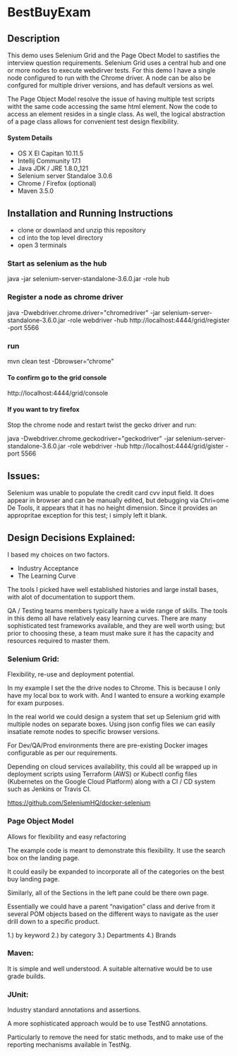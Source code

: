 # BestBuyExam
## Description

This demo uses Selenium Grid and the Page Obect Model to sastifies the interview question requirements.
Selenium Grid uses a central hub and one or more nodes to execute webdirver tests. For this demo I have 
a single node configured to run with the Chrome driver. A node can be also be confgured for multiple 
driver versions, and has default versions as wel.

The Page Object Model resolve the issue of having multiple test scripts witht the same code accessing the 
same html element. Now the code to access an element resides in a single class. As well, the logical 
abstraction of a page class allows for convenient test design flexibility.

####  System Details

 * OS X El Capitan 10.11.5
 * Intellij Community 17.1
 * Java JDK / JRE 1.8.0_121
 * Selenium server Standaloe 3.0.6
 * Chrome / Firefox (optional)
 * Maven 3.5.0

## Installation and Running Instructions

* clone or downlaod and unzip this repository
* cd into the top level directory 
* open 3 terminals 

### Start as selenium as the hub

 java -jar selenium-server-standalone-3.6.0.jar -role hub

### Register a node as chrome driver

java -Dwebdriver.chrome.driver="chromedriver" -jar selenium-server-standalone-3.6.0.jar -role webdriver -hub   http://localhost:4444/grid/register -port 5566

### run
 mvn clean test -Dbrowser=“chrome"

#### To confirm go to the grid console
http://localhost:4444/grid/console

#### If you want to try firefox

Stop the chrome node and restart twist the gecko driver and run: 

java -Dwebdriver.chrome.geckodriver="geckodriver" -jar selenium-server-standalone-3.6.0.jar -role webdriver -hub http://localhost:4444/grid/gister -port 5566

## Issues:
Selenium was unable to populate the credit card cvv input field. It does appear in browser and can be manually edited, but debugging via Chri=ome De Tools, it appears that it has no height dimension.
Since it provides an appropritae exception for this test; i simply left it blank.

## Design Decisions Explained:

I based my choices on two factors.
* Industry Acceptance
* The Learning Curve

The tools I picked have well established histories and large install bases, with alot of documentation to support them. 

QA / Testing teams members typically have a wide range of skills. The tools in this demo all have relatively easy learning  curves. There are many sophisticated test frameworks available, and they are well worth using; but prior to choosing these,
a team must make sure it has the capacity and resources required to master them.

### Selenium Grid:

Flexibility, re-use and deployment potential. 

In my example I set the the drive nodes to Chrome. This is because I only have my local box to work with. And I wanted to ensure a working example for exam purposes.

In the real world we could design a system that set up Selenium grid with multiple nodes on separate boxes. Using json config files we can easily insatiate remote nodes to specific browser versions.

For Dev/QA/Prod environments there are pre-existing Docker images configurable as per our requirements.

Depending on cloud services availability, this could all be wrapped up in deployment scripts using Terraform (AWS) or Kubectl config files (Kubernetes on the Google Cloud Platform) along with a CI / CD system such as Jenkins or Travis CI.

https://github.com/SeleniumHQ/docker-selenium

### Page Object Model

Allows for flexibility and easy refactoring

The example code is meant to demonstrate this flexibility. 
It use the search box on the landing page.

It could easily be expanded to incorporate all of
the categories on the best buy landing page.

Similarly, all of the Sections in the left pane could be there own page.

Essentially we could have a parent “navigation” class
and derive from it several POM objects based on the different ways to navigate as the user drill down to a specific product.

 1.) by keyword
 2.) by category
 3.) Departments
 4.) Brands

### Maven: 

It is simple and well understood. A suitable alternative would be to use grade builds.

### JUnit:

Industry standard annotations and assertions. 

A more sophisticated approach would be to use TestNG annotations. 

Particularly to remove the need for static methods, and to make use of the reporting mechanisms available in TestNg.


